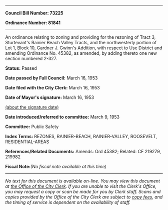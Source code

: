 

********

**Council Bill Number: 73225**
   
**Ordinance Number: 81841**
********

 An ordinance relating to zoning and providing for the rezoning of Tract 3, Sturtevant's Rainier Beach Valley Tracts, and the northwesterly portion of Lot 1, Block 10, Gardner J. Gwinn's Addition, with respect to Use District and amending Ordinance No. 45382, as amended, by adding thereto one new section numbered 2-327.

**Status:** Passed
   
**Date passed by Full Council:** March 16, 1953
   
**Date filed with the City Clerk:** March 16, 1953
   
**Date of Mayor's signature:** March 16, 1953
   
[(about the signature date)](/~public/approvaldate.htm)
   
   
   
**Date introduced/referred to committee:** March 9, 1953
   
**Committee:** Public Safety
   
   
**Index Terms:** REZONES, RAINIER-BEACH, RAINIER-VALLEY, ROOSEVELT, RESIDENTIAL-AREAS

**References/Related Documents:** Amends: Ord 45382; Related: CF 219279, 219982

**Fiscal Note:**_(No fiscal note available at this time)_
********

_No text for this document is available on-line. You may view this document at [the Office of the City Clerk](http://www.seattle.gov/leg/clerk/contactUs.htm). If you are unable to visit the Clerk's Office, you may request a copy or scan be made for you by Clerk staff. Scans and copies provided by the Office of the City Clerk are subject to [copy fees](http://clerk.seattle.gov/~public/clerkfees.htm), and the timing of service is dependent on the availability of staff._

